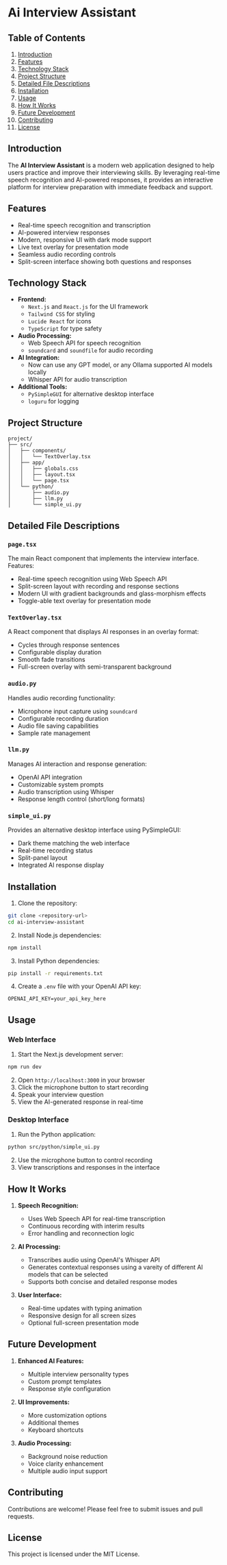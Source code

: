 # Ai Interview Assistant

## Table of Contents
1. [Introduction](#introduction)
2. [Features](#features)
3. [Technology Stack](#technology-stack)
4. [Project Structure](#project-structure)
5. [Detailed File Descriptions](#detailed-file-descriptions)
6. [Installation](#installation)
7. [Usage](#usage)
8. [How It Works](#how-it-works)
9. [Future Development](#future-development)
10. [Contributing](#contributing)
11. [License](#license)

## Introduction

The **AI Interview Assistant** is a modern web application designed to help users practice and improve their interviewing skills. By leveraging real-time speech recognition and AI-powered responses, it provides an interactive platform for interview preparation with immediate feedback and support.

## Features

- Real-time speech recognition and transcription
- AI-powered interview responses
- Modern, responsive UI with dark mode support
- Live text overlay for presentation mode
- Seamless audio recording controls
- Split-screen interface showing both questions and responses

## Technology Stack

- **Frontend:**
  - `Next.js` and `React.js` for the UI framework
  - `Tailwind CSS` for styling
  - `Lucide React` for icons
  - `TypeScript` for type safety
- **Audio Processing:**
  - Web Speech API for speech recognition
  - `soundcard` and `soundfile` for audio recording
- **AI Integration:**
  - Now can use any GPT model, or any Ollama supported AI models locally
  - Whisper API for audio transcription
- **Additional Tools:**
  - `PySimpleGUI` for alternative desktop interface
  - `loguru` for logging

## Project Structure

```
project/
├── src/
│   ├── components/
│   │   └── TextOverlay.tsx
│   ├── app/
│   │   ├── globals.css
│   │   ├── layout.tsx
│   │   └── page.tsx
│   └── python/
│       ├── audio.py
│       ├── llm.py
│       └── simple_ui.py
```

## Detailed File Descriptions

### `page.tsx`
The main React component that implements the interview interface. Features:
- Real-time speech recognition using Web Speech API
- Split-screen layout with recording and response sections
- Modern UI with gradient backgrounds and glass-morphism effects
- Toggle-able text overlay for presentation mode

### `TextOverlay.tsx`
A React component that displays AI responses in an overlay format:
- Cycles through response sentences
- Configurable display duration
- Smooth fade transitions
- Full-screen overlay with semi-transparent background

### `audio.py`
Handles audio recording functionality:
- Microphone input capture using `soundcard`
- Configurable recording duration
- Audio file saving capabilities
- Sample rate management

### `llm.py`
Manages AI interaction and response generation:
- OpenAI API integration
- Customizable system prompts
- Audio transcription using Whisper
- Response length control (short/long formats)

### `simple_ui.py`
Provides an alternative desktop interface using PySimpleGUI:
- Dark theme matching the web interface
- Real-time recording status
- Split-panel layout
- Integrated AI response display

## Installation

1. Clone the repository:
```bash
git clone <repository-url>
cd ai-interview-assistant
```

2. Install Node.js dependencies:
```bash
npm install
```

3. Install Python dependencies:
```bash
pip install -r requirements.txt
```

4. Create a `.env` file with your OpenAI API key:
```
OPENAI_API_KEY=your_api_key_here
```

## Usage

### Web Interface
1. Start the Next.js development server:
```bash
npm run dev
```

2. Open `http://localhost:3000` in your browser
3. Click the microphone button to start recording
4. Speak your interview question
5. View the AI-generated response in real-time

### Desktop Interface
1. Run the Python application:
```bash
python src/python/simple_ui.py
```

2. Use the microphone button to control recording
3. View transcriptions and responses in the interface

## How It Works

1. **Speech Recognition:**
   - Uses Web Speech API for real-time transcription
   - Continuous recording with interim results
   - Error handling and reconnection logic

2. **AI Processing:**
   - Transcribes audio using OpenAI's Whisper API
   - Generates contextual responses using a vareity of different AI models that can be selected
   - Supports both concise and detailed response modes

3. **User Interface:**
   - Real-time updates with typing animation
   - Responsive design for all screen sizes
   - Optional full-screen presentation mode

## Future Development

1. **Enhanced AI Features:**
   - Multiple interview personality types
   - Custom prompt templates
   - Response style configuration

2. **UI Improvements:**
   - More customization options
   - Additional themes
   - Keyboard shortcuts

3. **Audio Processing:**
   - Background noise reduction
   - Voice clarity enhancement
   - Multiple audio input support

## Contributing

Contributions are welcome! Please feel free to submit issues and pull requests.

## License

This project is licensed under the MIT License.
